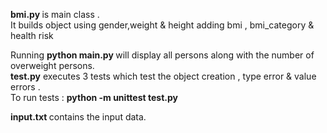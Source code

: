 

<b>bmi.py </b> is main class .<br>
It builds object using gender,weight & height adding bmi , bmi_category & health risk

Running <b>python main.py </b> will display all persons along with the number of overweight persons.
<br><b>test.py</b> executes 3 tests which test the object creation , type error & value errors .
<br>To run tests : <b> python -m unittest test.py </b>

<b> input.txt </b> contains the input data.
